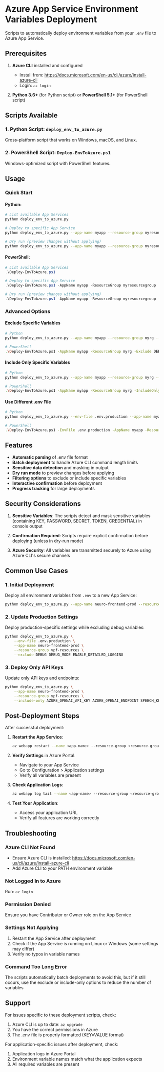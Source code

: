# Azure App Service Environment Variables Deployment

Scripts to automatically deploy environment variables from your `.env` file to Azure App Service.

## Prerequisites

1. **Azure CLI** installed and configured
   - Install from: https://docs.microsoft.com/en-us/cli/azure/install-azure-cli
   - Login: `az login`

2. **Python 3.6+** (for Python script) or **PowerShell 5.1+** (for PowerShell script)

## Scripts Available

### 1. Python Script: `deploy_env_to_azure.py`

Cross-platform script that works on Windows, macOS, and Linux.

### 2. PowerShell Script: `Deploy-EnvToAzure.ps1`

Windows-optimized script with PowerShell features.

## Usage

### Quick Start

#### Python:
```bash
# List available App Services
python deploy_env_to_azure.py

# Deploy to specific App Service
python deploy_env_to_azure.py --app-name myapp --resource-group myresourcegroup

# Dry run (preview changes without applying)
python deploy_env_to_azure.py --app-name myapp --resource-group myresourcegroup --dry-run
```

#### PowerShell:
```powershell
# List available App Services
.\Deploy-EnvToAzure.ps1

# Deploy to specific App Service
.\Deploy-EnvToAzure.ps1 -AppName myapp -ResourceGroup myresourcegroup

# Dry run (preview changes without applying)
.\Deploy-EnvToAzure.ps1 -AppName myapp -ResourceGroup myresourcegroup -DryRun
```

### Advanced Options

#### Exclude Specific Variables
```bash
# Python
python deploy_env_to_azure.py --app-name myapp --resource-group myrg --exclude DEBUG LOG_LEVEL

# PowerShell
.\Deploy-EnvToAzure.ps1 -AppName myapp -ResourceGroup myrg -Exclude DEBUG,LOG_LEVEL
```

#### Include Only Specific Variables
```bash
# Python
python deploy_env_to_azure.py --app-name myapp --resource-group myrg --include-only AZURE_OPENAI_ENDPOINT AZURE_OPENAI_API_KEY

# PowerShell
.\Deploy-EnvToAzure.ps1 -AppName myapp -ResourceGroup myrg -IncludeOnly AZURE_OPENAI_ENDPOINT,AZURE_OPENAI_API_KEY
```

#### Use Different .env File
```bash
# Python
python deploy_env_to_azure.py --env-file .env.production --app-name myapp --resource-group myrg

# PowerShell
.\Deploy-EnvToAzure.ps1 -EnvFile .env.production -AppName myapp -ResourceGroup myrg
```

## Features

- **Automatic parsing** of .env file format
- **Batch deployment** to handle Azure CLI command length limits
- **Sensitive data detection** and masking in output
- **Dry run mode** to preview changes before applying
- **Filtering options** to exclude or include specific variables
- **Interactive confirmation** before deployment
- **Progress tracking** for large deployments

## Security Considerations

1. **Sensitive Variables**: The scripts detect and mask sensitive variables (containing KEY, PASSWORD, SECRET, TOKEN, CREDENTIAL) in console output

2. **Confirmation Required**: Scripts require explicit confirmation before deploying (unless in dry-run mode)

3. **Azure Security**: All variables are transmitted securely to Azure using Azure CLI's secure channels

## Common Use Cases

### 1. Initial Deployment
Deploy all environment variables from `.env` to a new App Service:
```bash
python deploy_env_to_azure.py --app-name neuro-frontend-prod --resource-group ypf-resources
```

### 2. Update Production Settings
Deploy production-specific settings while excluding debug variables:
```bash
python deploy_env_to_azure.py \
    --env-file .env.production \
    --app-name neuro-frontend-prod \
    --resource-group ypf-resources \
    --exclude DEBUG DEBUG_MODE ENABLE_DETAILED_LOGGING
```

### 3. Deploy Only API Keys
Update only API keys and endpoints:
```bash
python deploy_env_to_azure.py \
    --app-name neuro-frontend-prod \
    --resource-group ypf-resources \
    --include-only AZURE_OPENAI_API_KEY AZURE_OPENAI_ENDPOINT SPEECH_KEY COGNITIVE_SEARCH_API_KEY
```

## Post-Deployment Steps

After successful deployment:

1. **Restart the App Service**:
   ```bash
   az webapp restart --name <app-name> --resource-group <resource-group>
   ```

2. **Verify Settings** in Azure Portal:
   - Navigate to your App Service
   - Go to Configuration > Application settings
   - Verify all variables are present

3. **Check Application Logs**:
   ```bash
   az webapp log tail --name <app-name> --resource-group <resource-group>
   ```

4. **Test Your Application**:
   - Access your application URL
   - Verify all features are working correctly

## Troubleshooting

### Azure CLI Not Found
- Ensure Azure CLI is installed: https://docs.microsoft.com/en-us/cli/azure/install-azure-cli
- Add Azure CLI to your PATH environment variable

### Not Logged In to Azure
Run: `az login`

### Permission Denied
Ensure you have Contributor or Owner role on the App Service

### Settings Not Applying
1. Restart the App Service after deployment
2. Check if the App Service is running on Linux or Windows (some settings may differ)
3. Verify no typos in variable names

### Command Too Long Error
The scripts automatically batch deployments to avoid this, but if it still occurs, use the exclude or include-only options to reduce the number of variables

## Support

For issues specific to these deployment scripts, check:
1. Azure CLI is up to date: `az upgrade`
2. You have the correct permissions in Azure
3. The .env file is properly formatted (KEY=VALUE format)

For application-specific issues after deployment, check:
1. Application logs in Azure Portal
2. Environment variable names match what the application expects
3. All required variables are present